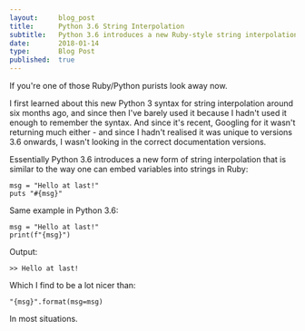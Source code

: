 ```yaml
---
layout:     blog_post
title:      Python 3.6 String Interpolation
subtitle:   Python 3.6 introduces a new Ruby-style string interpolation
date:       2018-01-14
type:       Blog Post
published:  true
---
```


If you're one of those Ruby/Python purists look away now.

I first learned about this new Python 3 syntax for string interpolation around six months ago, and since then I've barely
used it because I hadn't used it enough to remember the syntax. And since it's recent, Googling for it wasn't returning
much either - and since I hadn't realised it was unique to versions 3.6 onwards, I wasn't looking in the correct documentation versions.

Essentially Python 3.6 introduces a new form of string interpolation that is similar to the way one can embed variables
into strings in Ruby:
<pre><code class="ruby">msg = "Hello at last!"
puts "#{msg}"
</code></pre>

Same example in Python 3.6:
<pre><code class="python">msg = "Hello at last!"
print(f"{msg}")
</code></pre>

Output:
<pre><code class="bash">>> Hello at last!
</code></pre>

Which I find to be a lot nicer than:

<pre><code class="python">"{msg}".format(msg=msg)
</code></pre>

In most situations.